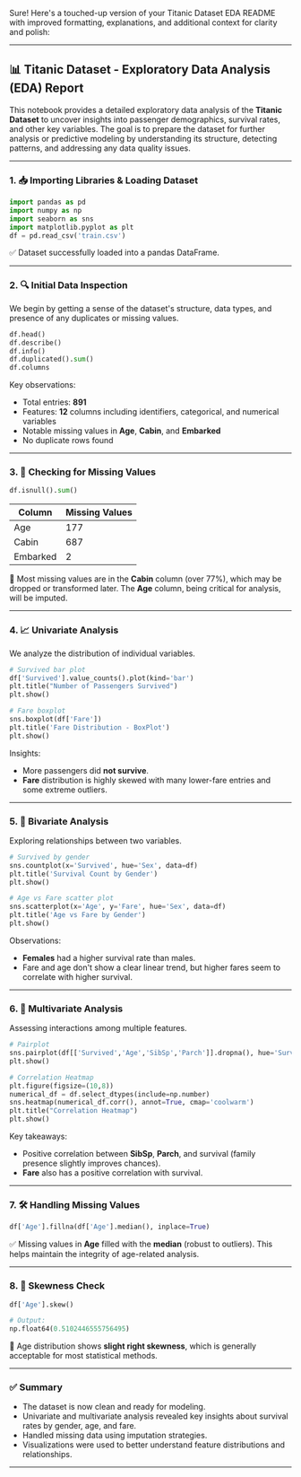 Sure! Here's a touched-up version of your Titanic Dataset EDA README with improved formatting, explanations, and additional context for clarity and polish:

---

## 📊 Titanic Dataset - Exploratory Data Analysis (EDA) Report

This notebook provides a detailed exploratory data analysis of the **Titanic Dataset** to uncover insights into passenger demographics, survival rates, and other key variables. The goal is to prepare the dataset for further analysis or predictive modeling by understanding its structure, detecting patterns, and addressing any data quality issues.

---

### **1. 📥 Importing Libraries & Loading Dataset**

```python
import pandas as pd 
import numpy as np
import seaborn as sns
import matplotlib.pyplot as plt
df = pd.read_csv('train.csv')
```

✅ Dataset successfully loaded into a pandas DataFrame.

---

### **2. 🔍 Initial Data Inspection**

We begin by getting a sense of the dataset's structure, data types, and presence of any duplicates or missing values.

```python
df.head()
df.describe()
df.info()
df.duplicated().sum()
df.columns
```

Key observations:

- Total entries: **891**
- Features: **12** columns including identifiers, categorical, and numerical variables
- Notable missing values in **Age**, **Cabin**, and **Embarked**
- No duplicate rows found

---

### **3. 🧼 Checking for Missing Values**

```python
df.isnull().sum()
```

| Column     | Missing Values |
|------------|----------------|
| Age        | 177            |
| Cabin      | 687            |
| Embarked   | 2              |

🔎 Most missing values are in the **Cabin** column (over 77%), which may be dropped or transformed later. The **Age** column, being critical for analysis, will be imputed.

---

### **4. 📈 Univariate Analysis**

We analyze the distribution of individual variables.

```python
# Survived bar plot
df['Survived'].value_counts().plot(kind='bar')
plt.title("Number of Passengers Survived")
plt.show()

# Fare boxplot
sns.boxplot(df['Fare'])
plt.title('Fare Distribution - BoxPlot')
plt.show()
```

Insights:
- More passengers did **not survive**.
- **Fare** distribution is highly skewed with many lower-fare entries and some extreme outliers.

---

### **5. 👫 Bivariate Analysis**

Exploring relationships between two variables.

```python
# Survived by gender
sns.countplot(x='Survived', hue='Sex', data=df)
plt.title('Survival Count by Gender')
plt.show()

# Age vs Fare scatter plot
sns.scatterplot(x='Age', y='Fare', hue='Sex', data=df)
plt.title('Age vs Fare by Gender')
plt.show()
```

Observations:
- **Females** had a higher survival rate than males.
- Fare and age don't show a clear linear trend, but higher fares seem to correlate with higher survival.

---

### **6. 🔁 Multivariate Analysis**

Assessing interactions among multiple features.

```python
# Pairplot
sns.pairplot(df[['Survived','Age','SibSp','Parch']].dropna(), hue='Survived')
plt.show()

# Correlation Heatmap
plt.figure(figsize=(10,8))
numerical_df = df.select_dtypes(include=np.number)
sns.heatmap(numerical_df.corr(), annot=True, cmap='coolwarm')
plt.title("Correlation Heatmap")
plt.show()
```

Key takeaways:
- Positive correlation between **SibSp**, **Parch**, and survival (family presence slightly improves chances).
- **Fare** also has a positive correlation with survival.

---

### **7. 🛠️ Handling Missing Values**

```python
df['Age'].fillna(df['Age'].median(), inplace=True)
```

✅ Missing values in **Age** filled with the **median** (robust to outliers). This helps maintain the integrity of age-related analysis.

---

### **8. 📏 Skewness Check**

```python
df['Age'].skew()
```

```python
# Output:
np.float64(0.5102446555756495)
```

🔄 Age distribution shows **slight right skewness**, which is generally acceptable for most statistical methods.

---

### ✅ Summary

- The dataset is now clean and ready for modeling.
- Univariate and multivariate analysis revealed key insights about survival rates by gender, age, and fare.
- Handled missing data using imputation strategies.
- Visualizations were used to better understand feature distributions and relationships.

---
